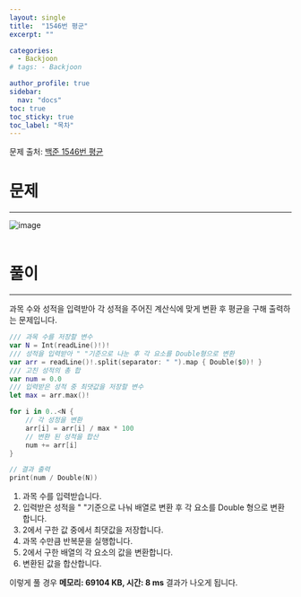 ```yaml
---
layout: single
title:  "1546번 평군"
excerpt: ""

categories:
  - Backjoon
# tags: - Backjoon

author_profile: true
sidebar:
  nav: "docs"
toc: true
toc_sticky: true
toc_label: "목차"
---
```

문제 출처: [백준 1546번 평균](https://www.acmicpc.net/problem/1546)

# 문제
---
![image](https://user-images.githubusercontent.com/60169777/179400282-ce1d0ae9-824e-4fe8-aacd-004d5d55f5fa.png)
<br><br>

# 풀이
---
과목 수와 성적을 입력받아 각 성적을 주어진 계산식에 맞게 변환 후 평균을 구해 출력하는 문제입니다.

```swift
/// 과목 수를 저장할 변수
var N = Int(readLine()!)!
/// 성적을 입력받아 " "기준으로 나눈 후 각 요소를 Double형으로 변환 
var arr = readLine()!.split(separator: " ").map { Double($0)! }
/// 고친 성적의 총 합
var num = 0.0
/// 입력받은 성적 중 최댓값을 저장할 변수
let max = arr.max()!

for i in 0..<N {
    // 각 성정을 변환
    arr[i] = arr[i] / max * 100
    // 변환 된 성적을 합산
    num += arr[i]
}

// 결과 출력
print(num / Double(N))
```

1. 과목 수를 입력받습니다.
2. 입력받은 성적을 " "기준으로 나눠 배열로 변환 후 각 요소를 Double 형으로 변환합니다.
3. 2에서 구한 값 중에서 최댓값을 저장합니다.
4. 과목 수만큼 반복문을 실행합니다.
5. 2에서 구한 배열의 각 요소의 값을 변환합니다.
6. 변환된 값을 합산합니다.

이렇게 풀 경우 **메모리: 69104 KB, 시간: 8 ms** 결과가 나오게 됩니다.